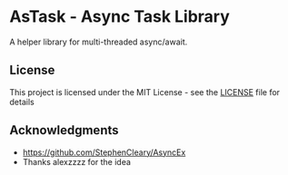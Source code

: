 # AsTask - Async Task Library

A helper library for  multi-threaded async/await.

## License

This project is licensed under the MIT License - see the [LICENSE](LICENSE) file for details

## Acknowledgments

* https://github.com/StephenCleary/AsyncEx
* Thanks alexzzzz for the idea

